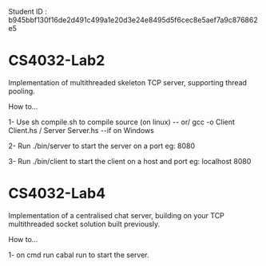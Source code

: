 Student ID : b945bbf130f16de2d491c499a1e20d3e24e8495d5f6cec8e5aef7a9c876862e5

# CS4032-Lab2
Implementation of multithreaded skeleton TCP server, supporting thread pooling.

How to...

1- Use sh compile.sh to compile source (on linux) -- 
or/ gcc -o Client Client.hs / Server Server.hs   --if on Windows

2- Run ./bin/server <port> to start the server on a port eg: 8080

3- Run ./bin/client <host> <port> to start the client on a host and port eg: localhost 8080


# CS4032-Lab4
Implementation of a centralised chat server, building on your TCP multithreaded socket solution built previously.

How to...

1- on cmd run cabal run <port> to start the server.

